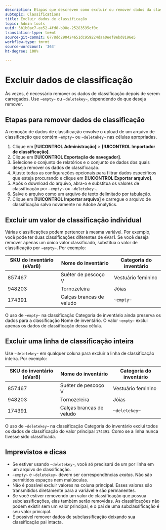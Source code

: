 ```yaml
---
description: Etapas que descrevem como excluir ou remover dados da classificação.
subtopic: Classifications
title: Excluir dados de classificação
topic: Admin tools
uuid: 5b1b0ac7-ee52-4fd8-b98e-25283595cf0c
translation-type: tm+mt
source-git-commit: 6778dd290424651dc959224daa0eef8ebd8196e5
workflow-type: tm+mt
source-wordcount: '363'
ht-degree: 100%

---
```



# Excluir dados de classificação

Às vezes, é necessário remover os dados de classificação depois de serem carregados. Use `~empty~` ou `~deletekey~`, dependendo do que deseja remover.

## Etapas para remover dados de classificação

A remoção de dados de classificação envolve o upload de um arquivo de classificação que contém `~empty~` ou `~deletekey~` nas células apropriadas.

1. Clique em **[!UICONTROL Administração]** > **[!UICONTROL Importador de classificação]**.
1. Clique em **[!UICONTROL Exportação de navegador]**.
1. Selecione o conjunto de relatórios e o conjunto de dados dos quais deseja remover os dados de classificação.
1. Ajuste todas as configurações opcionais para filtrar dados específicos que esteja procurando e clique em **[!UICONTROL Exportar arquivo]**.
1. Após o download do arquivo, abra-o e substitua os valores de classificação por `~empty~` ou `~deletekey~`.
1. Salve o arquivo como um arquivo de texto delimitado por tabulação.
1. Clique em **[!UICONTROL Importar arquivo]** e carregue o arquivo de classificação salvo novamente no Adobe Analytics.

## Excluir um valor de classificação individual

Várias classificações podem pertencer à mesma variável. Por exemplo, você pode ter duas classificações diferentes de eVar1. Se você deseja remover apenas um único valor classificado, substitua o valor de classificação por `~empty~`. Por exemplo:

| SKU do inventário (eVar8) | Nome do inventário | Categoria do inventário |
| --- | --- | --- |
| 857467 | Suéter de pescoço V | Vestuário feminino |
| 948203 | Tornozeleira | Jóias |
| 174391 | Calças brancas de veludo | `~empty~` |

O uso de `~empty~` na classificação Categoria de inventário ainda preserva os dados para a classificação Nome de inventário. O valor `~empty~` exclui apenas os dados de classificação dessa célula.

## Excluir uma linha de classificação inteira

Use `~deletekey~` em qualquer coluna para excluir a linha de classificação inteira. Por exemplo:

| SKU do inventário (eVar8) | Nome do inventário | Categoria do inventário |
| --- | --- | --- |
| 857467 | Suéter de pescoço V | Vestuário feminino |
| 948203 | Tornozeleira | Jóias |
| 174391 | Calças brancas de veludo | `~deletekey~` |

O uso de `~deletekey~` na classificação Categoria do inventário exclui todos os dados de classificação do valor principal `174391`. Como se a linha nunca tivesse sido classificada.

## Imprevistos e dicas

* Se estiver usando `~deletekey~`, você só precisará de um por linha em um arquivo de classificação.
* `~empty~` e `~deletekey~` devem ser correspondências *exatas*. Não são permitidos espaços nem maiúsculas.
* Não é possível excluir valores na coluna principal. Esses valores são transmitidos diretamente para a variável e são permanentes.
* Se você estiver removendo um valor de classificação que possua subclassificações, elas também serão removidas. As classificações não podem existir sem um valor principal, e o pai de uma subclassificação é seu valor principal.
* É possível remover dados de subclassificação deixando sua classificação pai intacta.
